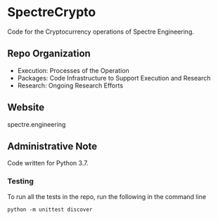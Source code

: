 # SpectreCrypto

Code for the Cryptocurrency operations of Spectre Engineering.

## Repo Organization

* Execution: Processes of the Operation
* Packages: Code Infrastructure to Support Execution and Research
* Research: Ongoing Research Efforts 

## Website

spectre.engineering

## Administrative Note

Code written for Python 3.7.

### Testing

To run all the tests in the repo, run the following in the command line
```
python -m unittest discover
```
